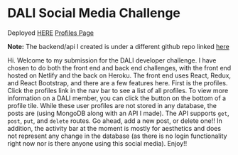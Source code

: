 # DALI Social Media Challenge

Deployed [HERE](https://dali-social-media-challenge.netlify.app/)
[Profiles Page](https://dali-social-media-challenge.netlify.app/profiles)

**Note:** The backend/api I created is under a different github repo linked [here](https://github.com/william-toth/DALI-Social-Media-API)

Hi. Welcome to my submission for the DALI developer challenge. I have chosen to do both the front end and back end challenges, with the front end hosted on Netlify and the back on Heroku. The front end uses React, Redux, and React Bootstrap, and there are a few features here. First is the profiles. Click the profiles link in the nav bar to see a list of all profiles. To view more information on a DALI member, you can click the button on the bottom of a profile tile. While these user profiles are not stored in any database, the posts are (using MongoDB along with an API I made). The API supports `get`, `post`, `put`, and `delete` routes. Go ahead, add a new post, or delete one!! In addition, the activity bar at the moment is mostly for aesthetics and does not represent any change in the database (as there is no login functionality right now nor is there anyone using this social media). Enjoy!!
